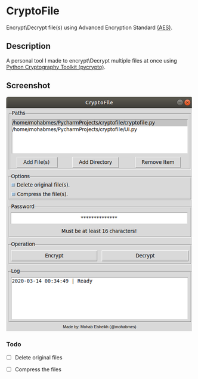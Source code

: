 # CryptoFile
Encrypt\Decrypt file(s) using Advanced Encryption Standard [(AES)](https://en.wikipedia.org/wiki/Advanced_Encryption_Standard).


## Description
A personal tool I made to encrypt\Decrypt multiple files at once using [Python Cryptography Toolkit (pycrypto)](https://github.com/dlitz/pycrypto).

## Screenshot
![CryptoFile GUI](data/Screenshot.png)

### Todo
- [ ] Delete original files
- [ ] Compress the files

